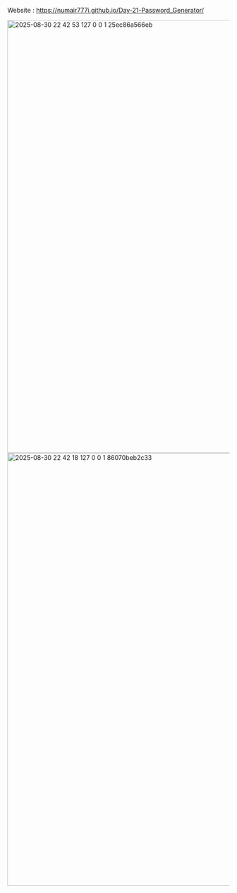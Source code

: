 Website : https://numair777i.github.io/Day-21-Password_Generator/

<img width="1658" height="982" alt="2025-08-30 22 42 53 127 0 0 1 25ec86a566eb" src="https://github.com/user-attachments/assets/c4c910e0-5521-4c89-9abb-ff7ca2b0247b" />
<img width="1658" height="982" alt="2025-08-30 22 42 18 127 0 0 1 86070beb2c33" src="https://github.com/user-attachments/assets/07c24b39-a20d-43af-acd2-5d10228df09f" />
